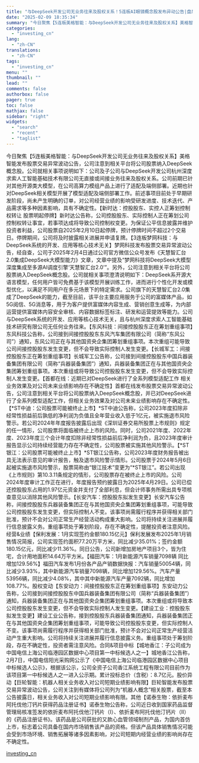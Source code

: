 ```yaml
---
title: "与DeepSeek开发公司无业务往来及股权关系！5连板AI眼镜概念股发布异动公告|盘后公告集锦"
date: "2025-02-09 18:35:34"
summary: "今日聚焦【5连板美格智能：与DeepSeek开发公司无业务往来及股权关系】美格智能发布股票交易异常..."
categories:
  - "investing_cn"
lang:
  - "zh-CN"
translations:
  - "zh-CN"
tags:
  - "investing_cn"
menu: ""
thumbnail: ""
lead: ""
comments: false
authorbox: false
pager: true
toc: false
mathjax: false
sidebar: "right"
widgets:
  - "search"
  - "recent"
  - "taglist"
---
```


今日聚焦【5连板美格智能：与DeepSeek开发公司无业务往来及股权关系】美格智能发布股票交易异常波动公告，公司注意到相关平台将公司股票纳入DeepSeek概念股。公司就相关事项说明如下：公司及子公司与DeepSeek开发公司杭州深度求索人工智能基础技术有限公司无直接或间接业务往来及股权关系。公司前期已针对其他开源类大模型，在公司高算力模组产品上进行了适配及端侧部署。近期也针对DeepSeek相关模型开展了模型适配及端侧部署工作。前述事项目前处于早期研发阶段，尚未产生明确的订单，对公司经营业绩的影响受研发进度、技术迭代、产品需求等多种因素影响，具有不确定性。【新时达：控股股东、实控人正筹划控制权转让 股票明起停牌】新时达公告称，公司控股股东、实际控制人正在筹划公司控制权转让事宜，若事项达成将导致公司控制权变更。为保证公平信息披露并维护投资者利益，公司股票自2025年2月10日起停牌，预计停牌时间不超过2个交易日。停牌期间，公司将及时披露相关进展并申请复牌。【3连板梦网科技：与DeepSeek系统的开发、应用等核心技术无关】梦网科技发布股票交易异常波动公告，经自查，公司于2025年2月4日通过公司官方微信公众号发布《天慧智汇台2.0集成DeepSeek大模型能力》文章，文章中提及“梦网科技将DeepSeek大模型深度集成至多源AI调度引擎‘天慧智汇台2.0’”。另外，公司注意到相关平台将公司股票纳入DeepSeek概念股。公司就相关事项澄清说明如下：DeepSeek系开源大语言模型，任何用户皆可免费基于该模型开展训练工作，进而进行个性化开发或模型优化，以满足不同用户在多元场景下的特定需求。公司旗下的天慧智汇台2.0集成了DeepSeek的能力，截至目前，该平台主要应用服务于公司的富媒体产品，如5G阅信、5G消息等，用于为客户提供富媒体内容生成、营销创意生成等，为内部运营提供富媒体内容安全审核、内容数据标签标注、研发和运营提效等能力。公司与DeepSeek系统的开发、应用等核心技术无关，且与杭州深度求索人工智能基础技术研究有限公司无任何业务往来。【东风科技：间接控股股东正在筹划重组事项】东风科技公告称，公司接到间接控股股东东风汽车集团有限公司（简称“东风公司”）通知，东风公司正在与其他国资央企集团筹划重组事项。本次重组可能导致公司间接控股股东发生变更，但不会导致实际控制人发生变更。【长城军工：间接控股股东正在筹划重组事项】长城军工公告称，公司接到间接控股股东中国兵器装备集团有限公司（简称“兵器装备集团”）通知，兵器装备集团正在与其他国资央企集团筹划重组事项。本次重组或将导致公司控股股东发生变更，但不会导致实际控制人发生变更。【首都在线：近期已对DeepSeek进行了全系列模型适配工作 相关业务效果及对公司未来业绩影响存在不确定性】首都在线发布股票交易异常波动公告，公司注意到相关平台将公司股票纳入DeepSeek概念股，并已对DeepSeek进行了全系列模型适配工作，但相关业务效果及对公司未来业绩影响存在不确定性。【\*ST中迪：公司股票可能被终止上市】\*ST中迪公告称，公司2023年度扣除非经常性损益前后孰低的净利润为负值且全年营业收入低于1亿元，被实施退市风险警示。若公司2024年年度报告披露后出现《深圳证券交易所股票上市规则》规定的任一情形，公司股票将面临被终止上市的风险。同时，公司2021年度、2022年度、2023年度三个会计年度扣除非经常性损益前后净利润为负，且2023年度审计报告显示公司持续经营能力存在不确定性，公司股票被实施其他风险警示。【\*ST银江：公司股票可能被终止上市】\*ST银江公告称，公司2023年度财务报告被出具无法表示意见的审计报告，触及退市风险警示情形。公司股票于2024年5月6日起被实施退市风险警示，股票简称由“银江技术”变更为“\*ST银江”。若公司出现《上市规则》第10.3.11条规定的情形，公司股票存在被终止上市的风险。公司2024年度审计工作正在进行，年度报告预约披露日为2025年4月29日。公司已偿还控股股东占用的1.97亿元资金并支付了全部利息，但会计师事务所需出具专项核查意见以消除其他风险警示。【长安汽车：控股股东拟发生变更】长安汽车公告称，间接控股股东兵器装备集团正在与其他国资央企集团筹划重组事项，可能导致公司控股股东发生变更，但实际控制人不变。该事项尚需履行程序并获得相关部门批准，预计不会对公司正常生产经营活动构成重大影响。公司将持续关注进展并履行信息披露义务。重组事项处于筹划阶段，存在不确定性，提醒投资者注意风险。经营&业绩【保利发展：1月实现签约金额180.15亿元】保利发展发布2025年1月销售情况简报，公司实现签约面积77.20万平方米，同比减少35.01%；签约金额180.15亿元，同比减少11.36%。同日公告，公司新增加房地产项目3个，皆为住宅，合计用地面积14.64万平方米。【福田汽车：1月新能源汽车销量7098辆 同比增加129.56%】福田汽车发布1月份各产品产销数据快报：汽车销量50054辆，同比减少3.93%，其中新能源汽车销量7098辆，同比增加129.56%。汽车产量53956辆，同比减少4.08%，其中其中新能源汽车产量7092辆，同比增加108.77%。股权变动【东安动力：间接控股股东正在筹划重组事项】东安动力公告称，公司接到间接控股股东中国兵器装备集团有限公司（简称“兵器装备集团”）通知，兵器装备集团正在与其他国资央企集团筹划重组事项。本次重组或将导致本公司控股股东发生变更，但不会导致实际控制人发生变更。【建设工业：控股股东拟发生变更】建设工业公告称，接到控股股东兵器装备集团通知，兵器装备集团正在与其他国资央企集团筹划重组事项，可能导致公司控股股东变更，但实际控制人不变。该事项尚需履行程序并获得相关部门批准，预计不会对公司正常生产经营活动产生重大影响。公司将持续关注进展并履行信息披露义务。重组事项处于筹划阶段，存在不确定性，投资者需注意风险。合同&项目中标【城地香江：子公司成为中国电信上海公司临港园区数据中心项目第一中标候选人之一】城地香江公告称，2月7日，中国电信阳光采购网公示了《中国电信上海公司临港园区数据中心项目中标候选人公示》，根据该公示，公司全资子公司香江系统工程有限公司目前作为该项目第一中标候选人之一进入公示期。累计投标总价（含税）：8.7亿元。股价异动【巨轮智能：机器人相关业务收入对公司短期业绩影响有限】巨轮智能发布股票交易异常波动公告，公司关注到有媒体将公司列为“机器人概念”相关股票，截至本公告披露日，相关业务收入对公司短期业绩影响有限。其他【诺泰生物：依折麦布阿托伐他汀钙片获得药品注册证书】诺泰生物公告称，公司近日收到国家药品监督管理局核准签发的依折麦布阿托伐他汀钙片（I）、依折麦布阿托伐他汀钙片（II）的《药品注册证书》。该药品是公司获批的又款心血管领域制剂产品，为国内首仿上市，标志着公司具备在国内市场销售该产品的资格。但该产品具体销售情况可能会受到市场环境、销售拓展等诸多因素影响，对公司短期内经营业绩的影响尚存在不确定性。

[investing_cn](https://cn.investing.com/news/stock-market-news/article-2663383)
